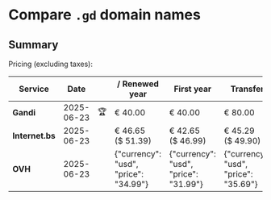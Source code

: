 # Compare `.gd` domain names

## Summary

Pricing (excluding taxes):

| Service | Date |  | / Renewed year | First year | Transfer | Restoration |
|--|--|--|--|--|--|--|
| **Gandi** | 2025-06-23 | 🏆 | € 40.00 | € 40.00 | € 80.00 | € 90.00 |
| **Internet.bs** | 2025-06-23 |  | € 46.65<br>($ 51.39) | € 42.65<br>($ 46.99) | € 45.29<br>($ 49.90) | € 128.39<br>($ 141.39) |
| **OVH** | 2025-06-23 |  | {"currency": "usd", "price": "34.99"} | {"currency": "usd", "price": "31.99"} | {"currency": "usd", "price": "35.69"} |  |
